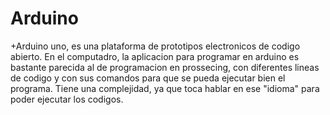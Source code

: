 # Arduino
+Arduino uno, es una plataforma de prototipos electronicos de codigo abierto. En el computadro, la aplicacion para programar en arduino es bastante parecida al de programacion en prossecing, con diferentes lineas de codigo y con sus comandos para que se pueda ejecutar bien el programa. Tiene una complejidad, ya que toca hablar en ese "idioma" para poder ejecutar los codigos.
